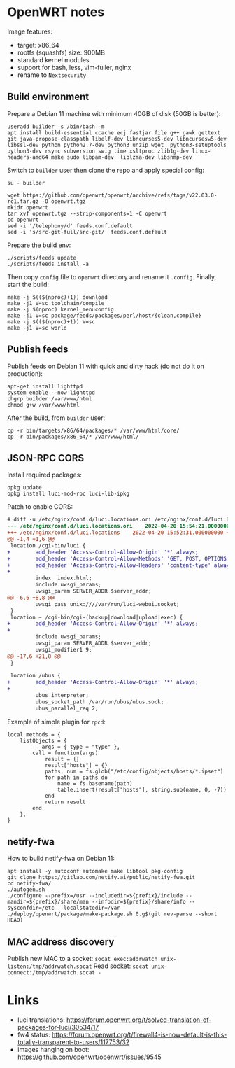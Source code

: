 # OpenWRT notes

Image features:

- target: x86_64
- rootfs (squashfs) size: 900MB
- standard kernel modules
- support for bash, less, vim-fuller, nginx
- rename to `Nextsecurity`

## Build environment

Prepare a Debian 11 machine with minimum 40GB of disk (50GB is better):
```
useradd builder -s /bin/bash -m
apt install build-essential ccache ecj fastjar file g++ gawk gettext git java-propose-classpath libelf-dev libncurses5-dev libncursesw5-dev libssl-dev python python2.7-dev python3 unzip wget  python3-setuptools python3-dev rsync subversion swig time xsltproc zlib1g-dev linux-headers-amd64 make sudo libpam-dev  liblzma-dev libsnmp-dev
```

Switch to `builder` user then clone the repo and apply special config:
```
su - builder

wget https://github.com/openwrt/openwrt/archive/refs/tags/v22.03.0-rc1.tar.gz -O openwrt.tgz
mkidr openwrt
tar xvf openwrt.tgz --strip-components=1 -C openwrt 
cd openwrt
sed -i '/telephony/d' feeds.conf.default
sed -i 's/src-git-full/src-git/' feeds.conf.default
```

Prepare the build env:
```
./scripts/feeds update
./scripts/feeds install -a
```

Then copy `config` file to `openwrt` directory and rename it `.config`.
Finally, start the build:
```
make -j $(($(nproc)+1)) download
make -j1 V=sc toolchain/compile
make -j $(nproc) kernel_menuconfig
make -j1 V=sc package/feeds/packages/perl/host/{clean,compile}
make -j $(($(nproc)+1)) V=sc
make -j1 V=sc world
```

## Publish feeds

Publish feeds on Debian 11 with quick and dirty hack (do not do it on production):
```
apt-get install lighttpd
system enable --now lighttpd
chgrp builder /var/www/html
chmod g+w /var/www/html
```

After the build, from `builder` user:
```
cp -r bin/targets/x86/64/packages/* /var/www/html/core/
cp -r bin/packages/x86_64/* /var/www/html/
```

## JSON-RPC CORS

Install required packages:
```
opkg update
opkg install luci-mod-rpc luci-lib-ipkg
```

Patch to enable CORS:
```diff
# diff -u /etc/nginx/conf.d/luci.locations.ori /etc/nginx/conf.d/luci.locations
--- /etc/nginx/conf.d/luci.locations.ori    2022-04-20 15:54:21.000000000 +0000
+++ /etc/nginx/conf.d/luci.locations    2022-04-20 15:52:31.000000000 +0000
@@ -1,4 +1,6 @@
 location /cgi-bin/luci {
+        add_header 'Access-Control-Allow-Origin' '*' always;
+        add_header 'Access-Control-Allow-Methods' 'GET, POST, OPTIONS' always;
+        add_header 'Access-Control-Allow-Headers' 'content-type' always;
+
         index  index.html;
         include uwsgi_params;
         uwsgi_param SERVER_ADDR $server_addr;
@@ -6,6 +8,8 @@
         uwsgi_pass unix:////var/run/luci-webui.socket;
 }
 location ~ /cgi-bin/cgi-(backup|download|upload|exec) {
+        add_header 'Access-Control-Allow-Origin' '*' always;
+
         include uwsgi_params;
         uwsgi_param SERVER_ADDR $server_addr;
         uwsgi_modifier1 9;
@@ -17,6 +21,8 @@
 }
 
 location /ubus {
+        add_header 'Access-Control-Allow-Origin' '*' always;
+
         ubus_interpreter;
         ubus_socket_path /var/run/ubus/ubus.sock;
         ubus_parallel_req 2;
```

Example of simple plugin for `rpcd`:
```
local methods = {
	listObjects = {
		-- args = { type = "type" },
		call = function(args)
			result = {}
			result["hosts"] = {}
			paths, num = fs.glob("/etc/config/objects/hosts/*.ipset")
			for path in paths do
				name = fs.basename(path)
				table.insert(result["hosts"], string.sub(name, 0, -7))
			end
			return result
		end
	},
}
```

## netify-fwa

How to build netify-fwa on Debian 11:
```
apt install -y autoconf automake make libtool pkg-config
git clone https://gitlab.com/netify.ai/public/netify-fwa.git
cd netify-fwa/
./autogen.sh
./configure --prefix=/usr --includedir=${prefix}/include --mandir=${prefix}/share/man --infodir=${prefix}/share/info --sysconfdir=/etc --localstatedir=/var
./deploy/openwrt/package/make-package.sh 0.g$(git rev-parse --short HEAD)
```

## MAC address discovery

Publish new MAC to a socket: `socat exec:addrwatch unix-listen:/tmp/addrwatch.socat`
Read socket: `socat unix-connect:/tmp/addrwatch.socat -`

# Links

- luci translations: https://forum.openwrt.org/t/solved-translation-of-packages-for-luci/30534/17
- fw4 status:  https://forum.openwrt.org/t/firewall4-is-now-default-is-this-totally-transparent-to-users/117753/32
- images hanging on boot: https://github.com/openwrt/openwrt/issues/9545
